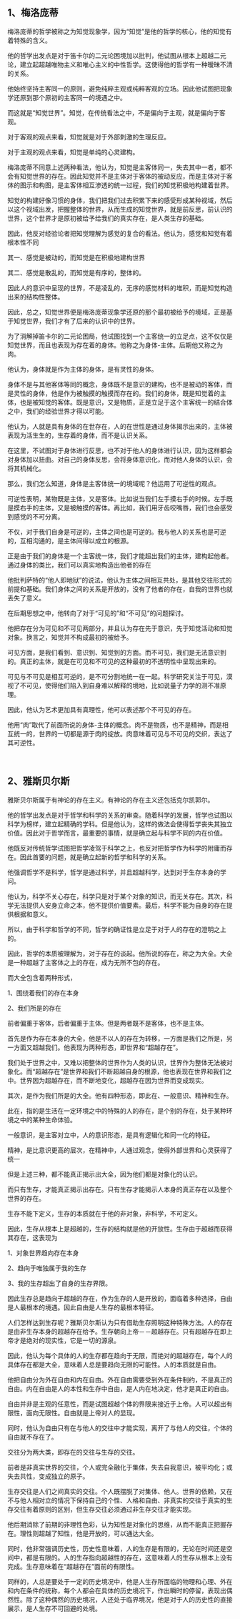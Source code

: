 <h2>1、梅洛庞蒂</h2><p>梅洛庞蒂的哲学被称之为知觉现象学，因为“知觉”是他的哲学的核心，他的知觉有着特殊的含义。</p><p>他的哲学出发点是对于笛卡尔的二元论困境加以批判，他试图从根本上超越二元论，建立起超越唯物主义和唯心主义的中性哲学。这使得他的哲学有一种暧昧不清的关系。</p><p>他始终坚持主客同一的原则，避免纯粹主观或纯粹客观的立场。因此他试图把现象学还原到那个原初的主客同一的境遇之中。</p><p>而这就是“知觉世界”。知觉，在传统看法之中，不是偏向于主观，就是偏向于客观。</p><p>对于客观的观点来看，知觉就是对于外部刺激的生理反应。</p><p>对于主观的观点来看，知觉是单纯的心灵建构。</p><p>梅洛庞蒂不同意上述两种看法，他认为，知觉是主客体同一，失去其中一者，都不会有知觉世界的存在。因此知觉并不是主体对于客体的被动反应，而是主体对于客体的图示和构图，是主客体相互渗透的统一过程，我们的知觉积极地构建着世界。</p><p>知觉的构建好像习惯的身体，我们把我们过去积累下来的感受形成某种视域，然后以这个视域出发，把握整体的世界，从而生成的知觉世界，就是前反思，前认识的世界，这个世界才是原初被给予给我们的真实存在，是人类生存的基础。</p><p>因此，他反对经验论者把知觉理解为感觉的复合的看法。他认为，感觉和知觉有着根本性不同</p><p>其一、感觉是被动的，而知觉是在积极地建构世界</p><p>其二、感觉是散乱的，而知觉是有序的，整体的。</p><p>因此人的意识中呈现的世界，不是凌乱的，无序的感觉材料的堆积，而是知觉构造出来的结构性整体。</p><p>因此，总之，知觉世界便是梅洛庞蒂现象学还原的那个最初被给予的境域，正是基于知觉世界，我们才有了后来的认识中的世界。</p><p>为了消解掉笛卡尔的二元论困局，他试图找到一个主客统一的立足点，这不仅仅是知觉世界，而且也表现为存在着的身体。他称之为身体-主体。后期他又称之为肉。</p><p>他认为，身体就是作为主体的身体，是有灵性的身体。</p><p>身体不是与其他客体等同的概念，身体既不是意识的建构，也不是被动的客体，而是灵性的身体，他是作为被触摸的触摸而存在的。我们的身体，既是知觉着的主体，也是被知觉的客体。既是意识，又是物质，正是立足于这个主客统一的结合体之中，我们的经验世界才得以可能。</p><p>他认为，人就是具有身体的在世存在，人的在世性是通过身体揭示出来的，主体被表现为活生生的，生存着的身体，而不是认识关系。</p><p>在这里，不试图对于身体进行反思，也不对于他人的身体进行认识，因为这样都会对身体加以扭曲。对自己的身体反思，会将身体意识化，而对他人身体的认识，会将其机械化。</p><p>那么，我们怎么知道，身体是主客体统一的境域呢？他运用了可逆性的观点。</p><p>可逆性表明，某物既是主体，又是客体。比如说当我们左手摸右手的时候。左手既是摸右手的主体，又是被触摸的客体。再比如，我们用牙齿咬嘴唇，我们也会感受到感觉的不可分离。</p><p>不仅，对于我们自身是可逆的，主体之间也是可逆的。我与他人的关系也是可逆的，互相沟通的，是主体间得以成立的根源。</p><p>正是由于我们的身体是一个主客统一体，我们才能超出我们的主体，建构起他者。通过身体的类比，我们可以真实地构造出他者的存在</p><p>他批判萨特的“他人即地狱”的说法，他认为主体之间相互共处，是其他交往形式的前提和基础。我们身体之间的关系是开放的，没有了他者的存在，自我的世界也就丢失了意义。</p><p>在后期思想之中，他转向了对于“可见的”和“不可见”的问题探讨。</p><p>他把存在分为可见和不可见两部分，并且认为存在先于意识，先于知觉活动和知觉对象。换言之，知觉并不构成最初的被给予。</p><p>可见方面，是我们看到、意识到、知觉到的方面。而不可见，我们是无法意识到的。真正的主体，就是在可见和不可见的这种最初的不透明性中呈现出来的。</p><p>可见与不可见是相互可逆的，是不可分割地统一在一起。科学研究关注于可见，漠视了不可见，使得他们陷入到自身难以解释的境地，比如说量子力学的测不准原理。</p><p>因此，他认为艺术更加具有真理性，他可以表述那个不可见的存在。</p><p>他用“肉”取代了前面所说的身体-主体的概念。肉不是物质，也不是精神，而是相互统一的，世界的一切都是源于肉的绽放。肉意味着可见与不可见的交织，表达了其可逆性。</p><p><br></p><h2>2、雅斯贝尔斯</h2><p>雅斯贝尔斯属于有神论的存在主义。有神论的存在主义还包括克尔凯郭尔。</p><p>他的哲学出发点是对于哲学和科学的关系的审查。随着科学的发展，哲学也试图以科学为榜样，建立起精确的学科。但是他认为，这样的做法会使得哲学丧失其独立价值。因此对于哲学而言，最重要的事情，就是确立起与科学不同的内在价值。</p><p>他既反对传统哲学试图把哲学凌驾于科学之上，也反对把哲学作为科学的附庸而存在。因此首要的问题，就是确立起新的哲学和科学的关系。</p><p>他强调哲学不是科学，哲学是通过科学，并且超越科学，达到对于生存本身的学问。</p><p>他认为，科学不关心存在，科学只是对于某个对象的知识，而无关存在。其次，科学无法提供人安身立命之本，他不提供价值要素。最后，科学不能为自身的存在提供根据和意义。</p><p>所以，由于科学和哲学的不同，哲学的确证性是立足于对于人的存在的澄明之上的。</p><p>因此，哲学的本质被理解为，对于存在的谈起。他所说的存在，称之为大全。大全是一种超越了主客体之上的存在，成为无所不包的存在。</p><p>而大全包含着两种形式，</p><p>1、围绕着我们的存在本身</p><p>2、我们所是的存在</p><p>前者偏重于客体，后者偏重于主体。但是两者既不是客体，也不是主体。</p><p>首先是作为存在本身的大全，他是不以人的存在为转移，一方面是我们之所是，另一方面又超越我们。他表现为两种形态，即世界和“超越存在”。</p><p>我们处于世界之中，又难以把整体的世界作为人类的认识，世界作为整体无法被对象化。而“超越存在”是世界和我们不断超越自身的根源，他也表现在世界和我们之中。世界因为超越存在，而不断地变化，超越存在因为世界而变成现实。</p><p>其次，是作为我们所是的大全。他有四种形态，即此在、一般意识、精神和生存。</p><p>此在，指的是生活在一定环境之中的特殊的人的存在，是个别的存在，处于某种环境之中的某种生命体验。</p><p>一般意识，是主客对立中，人的意识形态，是具有逻辑化和同一化的特征。</p><p>精神，是比意识更高的层次，在精神中，人通过观念，使得外部世界和心灵获得了统一</p><p>但是上述三种，都不能真正揭示出大全，因为他们都是对象化的认识。</p><p>而只有生存，才能真正揭示出存在。只有生存才能揭示人本身的真正存在以及整个世界的存在。</p><p>生存不能下定义，生存的本质就在于他的非对象，非科学，不可定义。</p><p>因此，生存从根本上是超越的，生存的结构就是他的开放性。生存由于超越而获得其存在，这表现为</p><p>1、对象世界趋向存在本身</p><p>2、趋向于唯独属于我的生存</p><p>3、我的生存超出了自身的生存界限。</p><p>因此生存总是趋向于超越的存在，作为生存的人是开放的，面临着多种选择，自由是人最根本的境遇。因此自由是人生存的最根本特征。</p><p>人们怎样达到生存呢？雅斯贝尔斯认为只有借助生存照明这种特殊方法。人的存在是由非生存本身的超越存在给予。生存朝向上帝－－超越存在。只有超越存在即上帝才是绝对的现实性，它是一切的源泉。</p><p>因此，他认为每个具体的人的生存都在趋向于无限，而绝对的超越存在，每个人的具体存在都是大全，意味着人总是要趋向无限的可能性。人的本质就是自由。</p><p>他把自由分为外在自由和内在自由。外在自由需要受到外在条件制约，不是真正的自由。内在自由是人的本性和生存中自由，是人内在地决定，他才是真正的自由。</p><p>自由并非是主观的任意性，而是试图超越个体的界限来接近于上帝。人可以超出有限性，面向无限性。自由就是上帝对人的显现。</p><p>同时，他认为自由只有在与他人的交往中才能实现，离开了与他人的交往，个体的自由就不存在了。</p><p>交往分为两大类，即存在的交往与生存的交往。</p><p>前者是非真实世界的交往，个人或完全融化于集体，失去自我意识，被平均化；或失去共性，变成独立的原子。</p><p>生存交往是人们之间真实的交往。个人既摆脱了对集体、他人。世界的依赖，又在不与他人相对立的情况下保持自己的个性、人格和自由、非真实的交往于真实的生存交往有着原则的区别，但生存交往必须通过非生存交往才能实现。</p><p>他后期消除了前期的非理性色彩，认为知性是对象化的思维，从而不能真正把握存在。理性则超越了知性，他是开放的，可以通达大全。</p><p>同时，他非常强调历史性，历史性意味着，人的生存是有限的，无论在时间还是空间中，都是有限的。人的生存指向超越性的存在，这意味着人的生存从根本上没有完成。生存意味着在“超越存在”面前的有限性。</p><p>同样的，人总是要处于一定的历史境况中，他是人生存所面临的物理和心理、外在和内在条件的统称，每个人都会在具体的历史境况下，作出瞬时的停留，表现出偶然性。除了这种偶然的历史境况，人还处于临界境况，他是对于人的历史性的直接展示，是人生存不可回避的处境。</p><p></p><p></p>